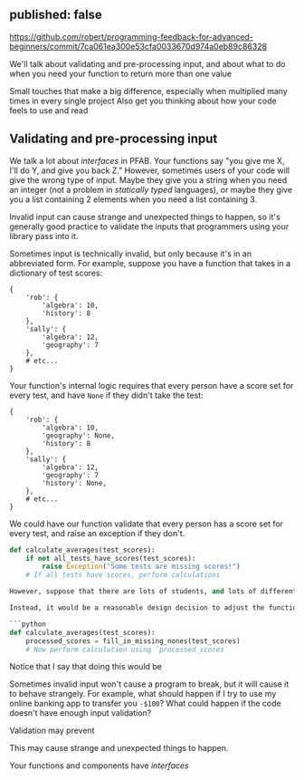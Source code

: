 published: false
---
https://github.com/robert/programming-feedback-for-advanced-beginners/commit/7ca061ea300e53cfa0033670d974a0eb89c86328

We'll talk about validating and pre-processing input, and about what to do when you need your function to return more than one value

Small touches that make a big difference, especially when multiplied many times in every single project
Also get you thinking about how your code feels to use and read

## Validating and pre-processing input

We talk a lot about *interfaces* in PFAB. Your functions say "you give me X, I'll do Y, and give you back Z." However, sometimes users of your code will give the wrong type of input. Maybe they give you a string when you need an integer (not a problem in *statically typed* languages), or maybe they give you a list containing 2 elements when you need a list containing 3.

Invalid input can cause strange and unexpected things to happen, so it's generally good practice to validate the inputs that programmers using your library pass into it.

Sometimes input is technically invalid, but only because it's in an abbreviated form. For example, suppose you have a function that takes in a dictionary of test scores:

```
{
    'rob': {
        'algebra': 10,
        'history': 8
    },
    'sally': {
        'algebra': 12,
        'geography': 7
    },
    # etc...
}
```

Your function's internal logic requires that every person have a score set for every test, and have `None` if they didn't take the test:

```
{
    'rob': {
        'algebra': 10,
        'geography': None,
        'history': 8
    },
    'sally': {
        'algebra': 12,
        'geography': 7
        'history': None,
    },
    # etc...
}
```

We could have our function validate that every person has a score set for every test, and raise an exception if they don't.

```python
def calculate_averages(test_scores):
    if not all_tests_have_scores(test_scores):
        raise Exception("Some tests are missing scores!")
    # If all tests have scores, perform calculations

However, suppose that there are lots of students, and lots of different tests they could have taken. Filling in the blanks might be an annoying chore for our user.

Instead, it would be a reasonable design decision to adjust the function's interface to require a dictionary of test scores, and if a person is missing a score for a test, assume that they haven't taken the test and programmatically fill it in with `None`. Then pass this *pre-processed* dictionary into the main logic of the function.

```python
def calculate_averages(test_scores):
    processed_scores = fill_in_missing_nones(test_scores)
    # Now perform calculation using `processed_scores`
```

Notice that I say that doing this would be 


Sometimes invalid input won't cause a program to break, but it will cause it to behave strangely. For example, what should happen if I try to use my online banking app to transfer you `-$100`? What could happen if the code doesn't have enough input validation?








Validation may prevent 

This may cause strange and unexpected things to happen.






Your functions and components have *interfaces*
